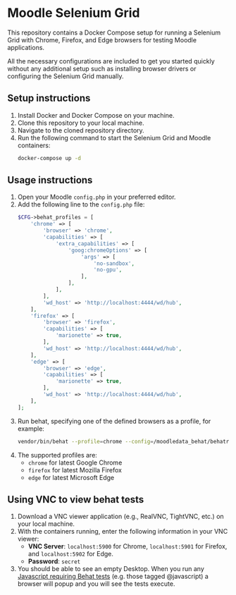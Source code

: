 # Moodle Selenium Grid
This repository contains a Docker Compose setup for running a Selenium Grid with Chrome, Firefox, and Edge browsers for testing Moodle applications.

All the necessary configurations are included to get you started quickly without any additional setup such as installing browser drivers or configuring the Selenium Grid manually.

## Setup instructions
1. Install Docker and Docker Compose on your machine.
2. Clone this repository to your local machine.
3. Navigate to the cloned repository directory.
4. Run the following command to start the Selenium Grid and Moodle containers:
   ```bash
   docker-compose up -d
   ```

## Usage instructions
1. Open your Moodle `config.php` in your preferred editor.
2. Add the following line to the `config.php` file:
    ```php
    $CFG->behat_profiles = [
        'chrome' => [
            'browser' => 'chrome',
            'capabilities' => [
                'extra_capabilities' => [
                    'goog:chromeOptions' => [
                        'args' => [
                            'no-sandbox',
                            'no-gpu',
                        ],
                    ],
                ],
            ],
            'wd_host' => 'http://localhost:4444/wd/hub',
        ],
        'firefox' => [
            'browser' => 'firefox',
            'capabilities' => [
                'marionette' => true,
            ],
            'wd_host' => 'http://localhost:4444/wd/hub',
        ],
        'edge' => [
            'browser' => 'edge',
            'capabilities' => [
                'marionette' => true,
            ],
            'wd_host' => 'http://localhost:4444/wd/hub',
        ],
    ];
   ```
3. Run behat, specifying one of the defined browsers as a profile, for example:
    ```bash
    vendor/bin/behat --profile=chrome --config=/moodledata_behat/behatrun/behat/behat.yml --tags=@core_ai
    ```
4. The supported profiles are:
   - `chrome` for latest Google Chrome
   - `firefox` for latest Mozilla Firefox
   - `edge` for latest Microsoft Edge


## Using VNC to view behat tests
1. Download a VNC viewer application (e.g., RealVNC, TightVNC, etc.) on your local machine.
2. With the containers running, enter the following information in your VNC viewer:
   - **VNC Server**: `localhost:5900` for Chrome, `localhost:5901` for Firefox, and `localhost:5902` for Edge.
   - **Password**: `secret`
3. You should be able to see an empty Desktop. When you run any [Javascript requiring Behat tests](https://moodledev.io/general/development/tools/behat#javascript) (e.g. those tagged @javascript) a browser will popup and you will see the tests execute.

